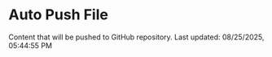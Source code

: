 # Auto Push File

Content that will be pushed to GitHub repository.
Last updated: 08/25/2025, 05:44:55 PM